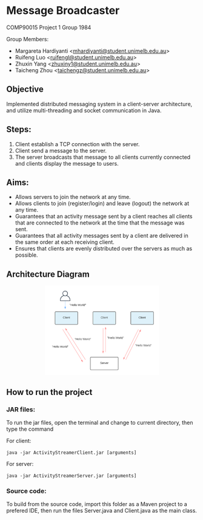 # Message Broadcaster

COMP90015 Project 1 Group 1984

Group Members:
- Margareta Hardiyanti	\<mhardiyanti@student.unimelb.edu.au\>
- Ruifeng Luo			    \<ruifengl@student.unimelb.edu.au\>
- Zhuxin Yang			    \<zhuxiny1@student.unimelb.edu.au\>
- Taicheng Zhou			  \<taichengz@student.unimelb.edu.au\>

## Objective
Implemented distributed messaging system in a client-server architecture, and utilize multi-threading and socket communication in Java.


## Steps:
1. Client establish a TCP connection with the server.
2. Client send a message to the server.
3. The server broadcasts that message to all clients currently connected and  clients display the message to users.

## Aims:
- Allows servers to join the network at any time. 
- Allows clients to join (register/login) and leave (logout) the network at any time.
- Guarantees that an activity message sent by a client reaches all clients that are connected to the network at the time that the message was sent.
- Guarantees that all activity messages sent by a client are delivered in the same order at each receiving client.
- Ensures that clients are evenly distributed over the servers as much as possible. 

## Architecture Diagram
<p align="center">
    <img src="./images/architecture_diagram.png" alt="drawing" width="300"/>
</p> 

## How to run the project

### JAR files:

To run the jar files, open the terminal and change to current directory,
then type the command

For client:
```
java -jar ActivityStreamerClient.jar [arguments]
```
For server:
```
java -jar ActivityStreamerServer.jar [arguments]
```

### Source code:
To build from the source code,
import this folder as a Maven project to a prefered IDE,
then run the files Server.java and Client.java as the main class.
